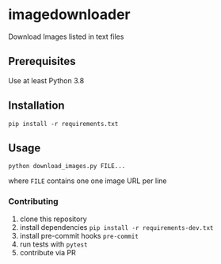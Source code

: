 # imagedownloader
Download Images listed in text files

Prerequisites
-------------
Use at least Python 3.8


Installation
------------
```
pip install -r requirements.txt
```



Usage
-----

```
python download_images.py FILE...
```
where `FILE` contains one one image URL per line


### Contributing
1. clone this repository
2. install dependencies `pip install -r requirements-dev.txt`
3. install pre-commit hooks `pre-commit`
3. run tests with `pytest`
4. contribute via PR
